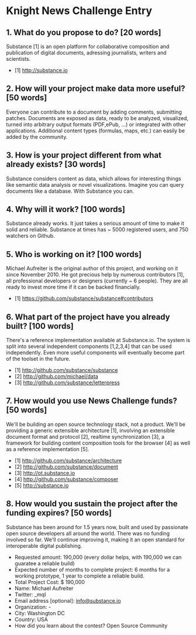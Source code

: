 # Knight News Challenge Entry

## 1. What do you propose to do? [20 words]
Substance [1] is an open platform for collaborative composition and publication of digital documents, adressing journalists, writers and scientists.

- [1] http://substance.io

## 2. How will your project make data more useful? [50 words]

Everyone can contribute to a document by adding comments, submitting patches. Documents are exposed as data, ready to be analyzed, visualized, turned into arbitrary output formats (PDF,ePub, ...) or integrated with other applications. Additional content types (formulas, maps, etc.) can easily be added by the community.


## 3. How is your project different from what already exists? [30 words]

Substance considers content as data, which allows for interesting things like semantic data analysis or novel visualizations. Imagine you can query documents like a database. With Substance you can.


## 4. Why will it work? [100 words]

Substance already works. It just takes a serious amount of time to make it solid and reliable. Substance at times has ~ 5000 registered users, and 750 watchers on Github.


## 5. Who is working on it? [100 words]

Michael Aufreiter is the original author of this project, and working on it since November 2010. He got precious help by numerous contributors [1], all professional developers or designers (currently ~ 6 people). They are all ready to invest more time if it can be backed financially.

- [1] https://github.com/substance/substance#contributors


## 6. What part of the project have you already built? [100 words]

There's a reference implementation available at Substance.io. The system is split into several independent components [1,2,3,4] that can be used independently. Even more useful components will eventually become part of the toolset in the future.

- [1] http://github.com/substance/substance
- [2] http://github.com/michael/data
- [3] http://github.com/substance/letterpress


## 7. How would you use News Challenge funds? [50 words]

We'll be building an open source technology stack, not a product. We'll be providing a generic extensible architecture [1], involving an extensible document format and protocol [2], realtime synchronization [3], a framework for building content composition tools for the browser [4] as well as a reference implementation [5].

- [1] http://github.com/substance/architecture
- [2] http://github.com/substance/document
- [3] http://ot.substance.io
- [4] http://github.com/substance/composer
- [5] http://substance.io

## 8. How would you sustain the project after the funding expires? [50 words]

Substance has been around for 1.5 years now, built and used by passionate open source developers all around the world. There was no funding involved so far. We'll continue improving it, making it an open standard for interoperable digital publishing.

- Requested amount: 190,000 (every dollar helps, with 190,000 we can guaratee a reliable build)
- Expected number of months to complete project: 6 months for a working prototype, 1 year to complete a reliable build.
- Total Project Cost: $ 190,000
- Name: Michael Aufreiter
- Twitter: _mql
- Email address [optional]: info@substance.io
- Organization: -
- City: Washington DC
- Country: USA
- How did you learn about the contest? Open Source Community